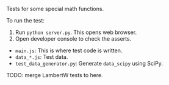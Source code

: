 Tests for some special math functions.

To run the test:

1. Run `python server.py`. This opens web browser.
2. Open developer console to check the asserts.

- `main.js`: This is where test code is written.
- `data_*.js`: Test data.
- `test_data_generator.py`: Generate `data_scipy` using SciPy.

TODO: merge LambertW tests to here.
